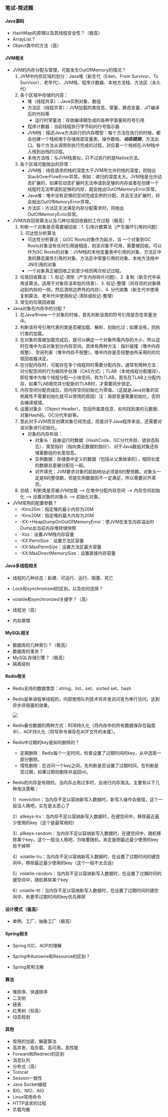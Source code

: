 ### 笔试-简述题



#### Java源码

- HashMap的原理以及其线程安全性？（极高）
- ArrayList？
- Object类中的方法（高）

#### JVM相关



- JVM的内存分配与管理，可能发生OutOfMemory的情况？
  1. JVM中内存区域的划分：Java堆（新生代（Eden、From Survivor、To Survivor）、老年代）、JVM栈、程序计数器、本地方法栈、方法区（永久代）
  2. 各个区域中存储的内容：
     - 堆（线程共享）：Java实例对象、数组
     - 方法区（线程共享）：JVM加载的类信息、常量、静态变量、JIT编译后的代码等
       - 运行时常量池：存放编译期生成的各种字面量和符号引用
     - 程序计数器：当前线程执行字节码的行号指示器
     - JVM栈：描述Java方法执行的内存模型：每个方法在执行的时候，都会创建一个栈帧用于存储局部变量表、操作数栈、***动态链接***、方法出口。每个方法从调用到执行完成的过程，对应着一个栈帧在JVM栈中入栈到出栈的过程。
     - 本地方法栈：与JVM栈类似，只不过执行的是Native方法。
  3. 各个区域可能抛出的异常：
     - JVM栈：线程请求的栈的深度大于JVM所允许的栈的深度，则抛出StackOverFlowError异常。例如：递归的深度太大。JVM栈是允许动态扩展的，如果在动态扩展时无法申请到足够的内存或者在创建一个线程时无法申请到足够的内存，就会抛出OutOfMemoryError异常。
     - Java堆：堆中没有足够的空间完成实例的分配，并且无法扩展时，将会抛出OutOfMemoryError异常。
     - 方法区：方法区无法满足内存分配需求时，将抛出OutOfMemoryError异常。
- JVM内存回收算法以及几种垃圾回收器的工作过程（极高）？
  1. 判断一个对象是否需要被回收：1. 引用计数算法（产生循环引用的问题） 2. 可达性分析算法	
     - 可达性分析算法：以GC Roots对象作为起点，当 一个对象到GC Roots对象没有任何引用链相连，则该对象不可用，需要被回收。可以作为GC Roots的对象：JVM栈的本地变量表中引用的对象、方法区中类的静态属性引用的对象、方法区中常量引用的对象、本地方法栈中JNI引用的对象
     - 一个对象真正被回收之前至少经历两次标记过程。
  2. 垃圾回收算法：1. 标记-清除（产生内存碎片问题）、2. 复制（新生代中采用该算法，适用于对象存活率低的场景）、3. 标记-整理（将存货的对象移动到内存的一侧，然后清除边界外的内存）、4. 分代收集（新生代中使用复制算法、老年代中使用标记-清除或标记-整理）
  3. 常见的垃圾回收器
- Java对象在内存中的分配？
  1. 在Java中new一个对象的时候，首先判断该类的符号引用是否在常量池中。
  2. 判断该符号引用代表的类是否被加载、解析、初始化过；如果没有，则执行类的加载。
  3. 在对象的类被加载完成后，就可以确定一个对象所需内存的大小，所以这时在堆中为该对象划分内存空间。具体有两种方法：指针碰撞（堆中内存规整）、空闲列表（堆中内存不规整）。堆中内存是否规整由所采用的的垃圾回收器决定。
  4. 在分配内存时，可能存在多个线程同时需要分配内存。通常有两种方法：对分配空间的行为做同步处理（CAS方式）；TLAB（本地线程分配缓存），即在堆中为每个线程分配一小块空间，称为TLAB，首先在TLAB上分配内存，如果TLAB用完并分配新的TLAB时，才需要同步锁定。
  5. 内存空间分配完成后，将内存空间初始化为零值。（这就是Java对象的实例属性不需要初始化就可以使用的原因）注：局部变量需要初始化，否则会编译报错。
  6. 设置对象头（Object Header），包括所属类信息、如何找到类的元数据、对象Hash码、GC分代年龄等。
  7. 至此对于JVM而言创建对象已经完成，但是对于Java程序来说，还需要对该对象进行初始化。
     - 对象的内存布局：
       - 对象头：自身运行时数据（HashCode、GC分代年龄、锁状态标志）、类型指针（指向类元数据的指针）、对于Java数组对象还存储着数组的长度信息。
       - 实例数据：存储类中定义的数据（包括从父类继承的），相同长度的数据总是被分配在一起。
       - 对齐填充：JVM要求对象的起始地址必须是8的整倍数。对象头一定是8的整倍数，但是实例数据则不一定满足，所以需要对齐填充。
  8. 总结：判断类是否被JVM加载 --> 在堆中分配内存空间 --> 内存空间初始化 --> 设置对象的对象头 --> 初始化对象。
- JVM常用的配置参数？
  - -Xms20m：指定堆的最小内存为20M
  - -Xmx20M：指定堆的最大内存为20M
  - -XX:+HeapDumpOnOutOfMemoryError：使JVM在发生内存溢出时Dump出当前内存堆转储快照
  - -Xss：设置JVM栈内存容量
  - -XX:PermSize：设置方法区容量
  - -XX:MaxPermSize：设置方法区最大容量
  - -XX:MaxDirectMemorySize：设置直接内存容量


#### Java多线程相关

- 线程的几种状态：新建、可运行、运行、阻塞、死亡


- Lock和synchronized的区别，以及如何选择？
- volatile和synchronized关键字？（高）
- 线程池（高）
- 内存屏障




#### MySQL相关

- 数据库的几种索引？（极高）
- 数据库的事务？
- MySQL存储引擎？（极高）
- 隔离级别


#### Redis相关

- Redis支持的数据类型：string、list、set、sorted set、hash

- Redis是单进程单线程的，内部使用队列技术将并发访问变为串行访问，达到异步非阻塞的效果。

  ![](D:\ProgramLearning\笔记\笔试面试\assets\9ea86eb5-000a-4281-b948-7b567bd6f1d8.png)

- Redis备份数据的两种方式：RDB持久化（将内存中的所有数据保存在磁盘中）、AOF持久化（将写命令保存在AOF文件的末尾）。

- Redis中过期的key是如何删除的？

  - 定期删除：Redis每个一定时间，检查设置了过期时间的key，从中选取一部分删除。
  - 惰性删除：在访问一个key之间，先判断是否设置了过期时间，在判断是否过期，如果过期则删除并返回nil。

- Redis的内存是有限的，当内存占用过多时，会进行内存淘汰。主要有以下几种淘汰策略：

  1）noeviction：当内存不足以容纳新写入数据时，新写入操作会报错，这个一般没人用吧，实在是太恶心了

  2）allkeys-lru：当内存不足以容纳新写入数据时，在键空间中，移除最近最少使用的key（这个是最常用的）

  3）allkeys-random：当内存不足以容纳新写入数据时，在键空间中，随机移除某个key，这个一般没人用吧，为啥要随机，肯定是把最近最少使用的key给干掉啊

  4）volatile-lru：当内存不足以容纳新写入数据时，在设置了过期时间的键空间中，移除最近最少使用的key（这个一般不太合适）

  5）volatile-random：当内存不足以容纳新写入数据时，在设置了过期时间的键空间中，随机移除某个key

  6）volatile-ttl：当内存不足以容纳新写入数据时，在设置了过期时间的键空间中，有更早过期时间的key优先移除




#### 设计模式（极高）

- 单例、工厂、抽象工厂（极高）





#### Spring相关

- Spring IOC、AOP的理解


- Spring中Autowire和Resource的区别？
- Spring常用注解

#### 算法

- 堆排序、快速排序
- 二叉树
- 链表
- 红黑树（较高）
- 动态规划

#### 其他

- 常用的加密、解密算法
- 高并发、高负载、高可用、高性能
- Forward和Redirect的区别
- 消息队列
- 分布式（高）
- Tomcat
- Session一致性
- Java Socket编程
- BIO、NIO、AIO
- Linux常用命令
- HTTP请求的过程
- 负载均衡
